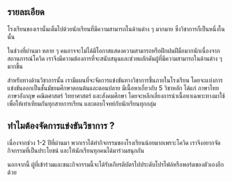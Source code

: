 ## รายละเอียด
โรงเรียนของเรานั้นเต็มไปด้วยนักเรียนที่มีความสามารถในด้านต่าง ๆ มากมาย ซึ่งวิชาการก็เป็นหนึ่งในนั้น

ในช่วงที่ผ่านมา หลาย ๆ คนอาจจะไม่ได้มีโอกาสแสดงความสามารถหรือฝึกฝนฝีมือมากนักเนื่องจากสถานการณ์โควิด เราจึงมีความต้องการที่จะสนับสนุนและช่วยผลักดันผู้ที่มีความสามารถในด้านต่าง ๆ มากขึ้น

สำหรับทางด้านวิชาการนั้น เรามีแผนที่จะจัดการแข่งขันทางวิชาการขึ้นภายในโรงเรียน โดยจะแบ่งการแข่งขันออกเป็นชั้นมัธยมศึกษาตอนต้นและตอนปลาย
มีเนื้อหาเกี่ยวกับ 5 วิชาหลัก ได้แก่ ภาษาไทย ภาษาอังกฤษ คณิตศาสตร์ วิทยาศาสตร์ และสังคมศึกษา โดยจะหลีกเลี่ยงการนำเนื้อหาเฉพาะทางมาใช้ เพื่อให้เท่าเทียมกันทุกสายการเรียน และตอบโจทย์กับนักเรียนทุกกลุ่ม

## ทำไมต้องจัดการแข่งขันวิชาการ ?

เนื่องจากช่วง 1-2 ปีที่ผ่านมา พวกเราได้ทำกิจกรรมของโรงเรียนน้อยมากเพราะโควิด เราจึงอยากจัดกิจกรรมที่เป็นประโยชน์ และให้นักเรียนทุกคนได้มาร่วมสนุกกัน

นอกจากนี้ ผู้ที่เข้าร่วมและชนะกิจกรรมนี้จะได้รับเกียรติบัตรไปประดับโปรไฟล์หรือพอร์ตของตัวเองอีกด้วย
<!--stackedit_data:
eyJoaXN0b3J5IjpbNDE5ODQ4MTcyLDE2MTc1Mjc2MDIsLTY5OD
Y2MDgyOV19
-->